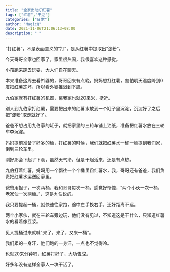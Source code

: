 ```yaml
---
title: "全家出动打红薯"
tags: ["红薯","干活"]
categories: ["日常"]
author: "MagicQ"
date: 2021-11-06T21:06:13+08:00
description: " "
---
```


“打红薯”，不是表面意义的“打”，是从红薯中提取出“淀粉”。

今天哥哥全家也回家了，家里很热闹，我很喜欢这种感觉。

小孩跑来跑去玩耍，大人们自在聊天。

本来准备这周去看外婆的，哥哥回来有点晚，妈妈想打红薯，害怕明天温度降到0度把红薯冻坏，所以看外婆推迟到下周。


九伯家就有打红薯的机器，离我家也就20来米，挺近。

别人到九伯家打红薯，需要把出来的红薯水放到一个缸子里沉淀，沉淀好了之后把“淀粉”取走就好了。

爸爸不想占用九伯家的缸子，就把家里的三轮车铺上油纸，准备把红薯水放在三轮车李沉淀。

妈妈提前准备了好多的桶，打红薯的时候，我们就把红薯水一桶一桶提到我们家，倒到三轮车里。

刚好那会下起了下雨，虽然天气冷，但是干起活来，还是有点热。

九伯打着红薯，妈妈用一个瓢往一个个桶里舀红薯水，我，哥哥还有爸爸，我们负责把红薯水运送回家里。

爸爸用担子，一次两桶，我和哥哥每次一桶，感觉好惭愧，“两个小伙一次一桶，老家伙一次两桶。”，这是九伯说的。

我只要提起一桶，就快速往家跑，途中左手换右手，还好距离不远。

两个小家伙，就在三轮车旁边玩，他们没有见过，不知道这是干什么，只知道红薯水的看着像豆浆。

见人提桶过来就喊“来了，来了，又来一桶”。

我们累的一身汗，他们跑的一身汗，一点也不觉得冷。

也就20来分钟吧，红薯打好了，大功告成。

好多年没有这样全家人一块干活了。